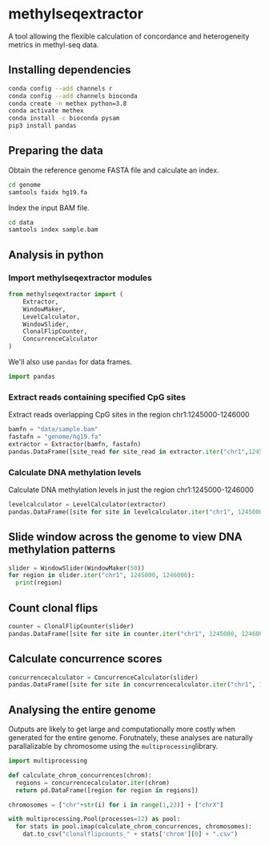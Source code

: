 # methylseqextractor

A tool allowing the flexible calculation of concordance
and heterogeneity metrics in methyl-seq data.

## Installing dependencies

```bash
conda config --add channels r
conda config --add channels bioconda
conda create -n methex python=3.8
conda activate methex
conda install -c bioconda pysam
pip3 install pandas
```

## Preparing the data


Obtain the reference genome FASTA file
and calculate an index.

```bash
cd genome
samtools faidx hg19.fa
```

Index the input BAM file.

```bash
cd data
samtools index sample.bam
```

## Analysis in python

### Import methylseqextractor modules

```python
from methylseqextractor import (
    Extractor, 
    WindowMaker, 
    LevelCalculator, 
    WindowSlider, 
    ClonalFlipCounter,
    ConcurrenceCalculator
)
```

We'll also use `pandas` for data frames.
```python
import pandas
```

### Extract reads containing specified CpG sites

Extract reads overlapping CpG sites in the region chr1:1245000-1246000

```python
bamfn = "data/sample.bam"
fastafn = "genome/hg19.fa"
extractor = Extractor(bamfn, fastafn)
pandas.DataFrame([site_read for site_read in extractor.iter("chr1",1245000,1246000])
```

### Calculate DNA methylation levels

Calculate DNA methylation levels in just the region chr1:1245000-1246000

```python
levelcalculator = LevelCalculator(extractor)
pandas.DataFrame([site for site in levelcalculator.iter("chr1", 1245000, 1246000)])
```

## Slide window across the genome to view DNA methylation patterns

```python
slider = WindowSlider(WindowMaker(50))
for region in slider.iter("chr1", 1245000, 1246000):
  print(region)
```

## Count clonal flips

```python
counter = ClonalFlipCounter(slider)
pandas.DataFrame([site for site in counter.iter("chr1", 1245000, 1246000)])
```

## Calculate concurrence scores

```python
concurrencecalculator = ConcurrenceCalculator(slider)
pandas.DataFrame([site for site in concurrencecalculator.iter("chr1", 1245000, 1246000)])
```

## Analysing the entire genome

Outputs are likely to get large and computationally more costly
when generated for the entire genome.
Forutnately, these analyses are naturally parallalizable
by chromosome using the `multiprocessing`library.

```python
import multiprocessing

def calculate_chrom_concurrences(chrom):
  regions = concurrencecalculator.iter(chrom)
  return pd.DataFrame([region for region in regions])

chromosomes = ["chr"+str(i) for i in range(1,23)] + ["chrX"]

with multiprocessing.Pool(processes=12) as pool:
  for stats in pool.imap(calculate_chrom_concurrences, chromosomes):
    dat.to_csv("clonalflipcounts_" + stats['chrom'][0] + ".csv")
```
